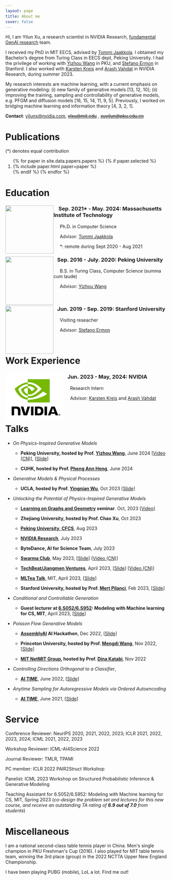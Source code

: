 ```yaml
---
layout: page
title: About me 
cover: false
---
```


Hi, I am Yilun Xu, a research scientist in NVIDIA Research, [fundamental GenAI research](https://research.nvidia.com/labs/genair/) team.

I received my PhD in MIT EECS, advised by [Tommi Jaakkola](https://people.csail.mit.edu/tommi/tommi.html). I obtained my Bachelor’s degree from Turing Class in EECS dept, Peking University. I had the privilege of working with [Yizhou Wang](http://cfcs.pku.edu.cn/faculty/adjunct/wangyizhou/index.htm) in PKU, and [Stefano Ermon](https://cs.stanford.edu/~ermon/) in Stanford. I also worked with [Karsten Kreis](https://karstenkreis.github.io) and [Arash Vahdat](http://latentspace.cc) in NVIDIA Research, during summer 2023. 
 
My research interests are machine learning, with a current emphasis on generative modeling: (i) new family of generative models [13, 12, 10]; (ii) improving the training, sampling and controllability of generative models, e.g. PFGM and diffusion models [16, 15, 14, 11, 9, 5]. Previously, I worked on bridging machine learning and information theory [4, 3, 2, 1].



**Contact**: yilunx@nvidia.com, <s>ylxu@mit.edu</s> , <s>xuyilun@pku.edu.cn</s>

# Publications 
(*) denotes equal contribution

<ol reversed>
{% for paper in site.data.papers.papers %}
  {% if paper.selected %}
  <li>
  {% include paper.html paper=paper %}
  </li>
  {% endif %}
{% endfor %}
</ol>



# Education

<div style="clear: both;">
  <div style="float: left; margin-right 1em;">
    <img src="/assets/img/mit.png" alt="" width="150" height="150">
  </div>
  <div>
    <h3>&nbsp;&nbsp;&nbsp; Sep. 2021* - May. 2024: Massachusetts Institute of Technology</h3>
    <p>&nbsp;&nbsp;&nbsp;&nbsp;&nbsp;Ph.D. in Computer Science </p>
    <p> &nbsp;&nbsp;&nbsp;&nbsp; Advisor: <a href="https://people.csail.mit.edu/tommi/tommi.html">Tommi Jaakkola</a> </p>
    <p>      &nbsp;&nbsp;&nbsp;&nbsp; *: remote during Sept 2020 - Aug 2021</p>
  </div>
</div>

<div style="clear: both;">
  <div style="float: left; margin-right 1em;">
    <img src="/assets/img/pku.png" alt="" width="150" height="150">
  </div>
  <div>
    <h3>&nbsp;&nbsp;&nbsp;Sep. 2016 - July. 2020: Peking University</h3>
    <p>&nbsp;&nbsp;&nbsp;&nbsp;&nbsp;B.S. in Turing Class, Computer Science (summa cum laude)</p>
    <p> &nbsp;&nbsp;&nbsp;&nbsp;&nbsp;Advisor: <a href="http://cfcs.pku.edu.cn/faculty/adjunct/wangyizhou/index.htm">Yizhou Wang</a> </p>
  </div>
</div>

<div style="clear: both;">
  <div style="float: left; margin-right 1em;">
    <img src="/assets/img/stanford.png" alt="" width="150" height="150">
  </div>
  <div>
    <h3>&nbsp;&nbsp;&nbsp;Jun. 2019 - Sep. 2019: Stanford University</h3>
    <p>&nbsp;&nbsp;&nbsp;&nbsp;&nbsp;Visiting reseacher </p>
    <p> &nbsp;&nbsp;&nbsp;&nbsp;&nbsp;Advisor: <a href="https://cs.stanford.edu/~ermon/">Stefano Ermon</a> </p>
  </div>
</div>
<br/>

# Work Experience 

<div style="clear: both;">
  <div style="float: left; margin-right 1em;">
    <img src="/assets/img/nvidia.png" alt="" width="182" height="150">
  </div>
  <div>
    <h3>&nbsp;&nbsp;&nbsp;Jun. 2023 - May, 2024: NVIDIA </h3>
    <p>&nbsp;&nbsp;&nbsp;&nbsp;&nbsp;Research Intern </p>
    <p> &nbsp;&nbsp;&nbsp;&nbsp;&nbsp;Advisor: <a href="https://karstenkreis.github.io">Karsten Kreis</a> and <a href="http://latentspace.cc">Arash Vahdat</a> </p>
  </div>
</div>
<br/>

# Talks

- *On Physics-Inspired Generative Models*
  - **Peking University, hosted by Prof. [Yizhou Wang](http://cfcs.pku.edu.cn/faculty/adjunct/wangyizhou/index.htm)**, June 2024 [[Video (CN)](https://www.bilibili.com/video/BV1e6421f7kY/?spm_id_from=333.337.search-card.all.click)], [[Slide](https://www.dropbox.com/scl/fi/qed49r04bejmhlws22j1j/phd_defense.pptx?rlkey=8kw9owov91qi49zjrr2ulimok&st=lfeaq85o&dl=0)]
  
  - **CUHK, hosted by Prof. [Pheng Ann Heng](https://www.cse.cuhk.edu.hk/~pheng/)**, June 2024

- *Generative Models & Physical Processes*
  - **UCLA, hosted by Prof. [Yingnian Wu](http://www.stat.ucla.edu/~ywu/me.html)**, Oct 2023 [[Slide]](https://www.dropbox.com/scl/fi/f91h30eevegprnjmu9dsa/talk.key?rlkey=g3owuav0sgfh910q38go2buk3&dl=0)

- *Unlocking the Potential of Physics-Inspired Generative Models*
  - **[Learning on Graphs and Geometry](https://m2d2.io/talks/logg/about/) seminar**. Oct, 2023 [[Video]](https://www.youtube.com/watch?v=VFXKMlcl7QA)
  - **Zhejiang University, hosted by Prof. Chao Xu**, Oct 2023 

  - **[Peking University, CFCS](https://cfcs.pku.edu.cn/english/)**, Aug 2023

  - **[NVIDIA Research](https://www.nvidia.com/en-us/research/)**, July 2023

  - **ByteDance, AI for Science Team**, July 2023

  - **[Swarma Club](https://swarma.org)**, May 2023, [[Slide](https://www.dropbox.com/s/0cgacob54vw7boe/jizhi_5_13_22.pptx?dl=0)]  [[Video (CN)](https://www.bilibili.com/video/BV17g4y1V7wY/?spm_id_from=333.337.search-card.all.click)]

  - **[TechBeat/Jiangmen Ventures](https://www.techbeat.net)**, April 2023, [[Slide](https://www.dropbox.com/s/0cgacob54vw7boe/jizhi_5_13_22.pptx?dl=0)] [[Video (CN)](https://www.bilibili.com/video/BV1HV4y167q1/?spm_id_from=333.337.search-card.all.click)]

  - **[MLTea Talk](https://mlxmit.mit.edu/ml-tea-talks)**, MIT, April 2023, [[Slide](https://www.dropbox.com/s/0cgacob54vw7boe/jizhi_5_13_22.pptx?dl=0)]
  - **Stanford University, hosted by Prof. [Mert Pilanci](https://web.stanford.edu/~pilanci/)**, Feb 2023, [[Slide](https://www.dropbox.com/scl/fi/6p0av7cak0yp59g0zt32z/Mert_group.pptx?dl=0&rlkey=ix5smfxcio8snzbck2odpod5q)]

- *Conditional and Controllable Generation*  
  - **Guest lecturer at [6.S052/6.S952](https://www.eecs.mit.edu/academics/subject-updates/subject-updates-spring-2023/): Modeling with Machine learning for CS, MIT**, April 2023, [[Slide](https://www.dropbox.com/s/5vgzmmkc59846uu/lecture9.key?dl=0)]

- *Poisson Flow Generative Models*
  - **[AssemblyAI](https://www.assemblyai.com) AI Hackathon**, Dec 2022, [[Slide](https://www.dropbox.com/scl/fi/kf4xei8mahx8uwuxdzxaj/assembly-ai.pptx?dl=0&rlkey=cjuuayvv672nk9t7vy1jgf8gc)]

  - **Princeton University, hosted by Prof. [Mengdi Wang](https://mwang.princeton.edu)**, Nov 2022, [[Slide](https://www.dropbox.com/scl/fi/wn13m59v28ts5heolr0qv/mengdi_group.pptx?dl=0&rlkey=7sxw47b6i0jdvroisg586o92s)]

  - **[MIT NetMIT Group](http://groups.csail.mit.edu/netmit/wordpress/), hosted by Prof. [Dina Katabi](https://people.csail.mit.edu/dina/)**,
  Nov 2022 

- *Controlling Directions Orthogonal to a Classifier*,
  - **[AI TIME](http://aitime.cn/)**, June 2022, [[Slide]](https://www.dropbox.com/scl/fi/txtz6pwr6xfarg3fetpzb/orthogonal_classifier_ai_times.pptx?dl=0&rlkey=n3p1nxeq8sso0jui9r3xraggh)
- *Anytime Sampling for Autoregressive Models via Ordered Autoencoding*
  - **[AI TIME](http://aitime.cn/)**, June 2021, [[Slide](https://www.dropbox.com/scl/fi/m4ulvedtz2e7stnxgydcw/anytime_paper_aitimes.pptx?dl=0&rlkey=7ls7dfcgpq3s64rgkgxarvzld)]


# Service 

Conference Reviewer: NeurIPS 2020, 2021, 2022, 2023; ICLR 2021, 2022, 2023, 2024; ICML 2021, 2022, 2023

Workshop Reviewer: ICML-AI4Science 2022

Journal Reviewer: TMLR, TPAMI

PC member: ICLR 2022 PAIR2Struct Workshop

Panelist: ICML 2023 Workshop on Structured Probabilistic Inference & Generative Modeling

Teaching Assistant for 6.S052/6.S952: Modeling with Machine learning for CS, MIT, Spring 2023 (*co-design the problem set and lectures for this new course, and receive an outstanding TA rating of **6.9 out of 7.0** from students*)

# Miscellaneous

I am a national second-class table tennis player in China. Men's single champion in PKU Freshman's Cup (2016). I also played for MIT table tennis team, winning the 3rd place (group) in the 2022 NCTTA Upper New England Championship. 

I have been playing PUBG (mobile), LoL a lot. Find me out! 
